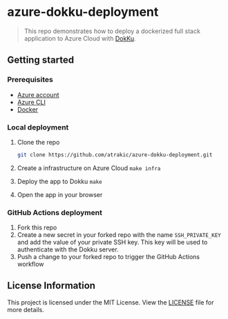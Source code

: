 # azure-dokku-deployment

> This repo demonstrates how to deploy a dockerized full stack application to Azure Cloud with [DokKu](https://dokku.com/docs/deployment/application-deployment/).

## Getting started

### Prerequisites
- [Azure account](https://azure.microsoft.com/en-us/free/)
- [Azure CLI](https://docs.microsoft.com/en-us/cli/azure/install-azure-cli)
- [Docker](https://docs.docker.com/get-docker/)

### Local deployment

1. Clone the repo
   ```sh
   git clone https://github.com/atrakic/azure-dokku-deployment.git
   ```

2. Create a infrastructure on Azure Cloud
   ```make infra ```

3. Deploy the app to Dokku
   ```make ```

4. Open the app in your browser


### GitHub Actions deployment

1. Fork this repo
2. Create a new secret in your forked repo with the name `SSH_PRIVATE_KEY` and add the value of your private SSH key. This key will be used to authenticate with the Dokku server.
3. Push a change to your forked repo to trigger the GitHub Actions workflow

## License Information

This project is licensed under the MIT License. View the [LICENSE](LICENSE) file for more details.
